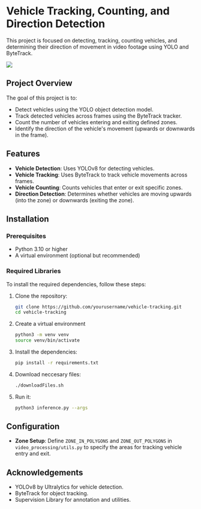 # Vehicle Tracking, Counting, and Direction Detection

This project is focused on detecting, tracking, counting vehicles, and determining their direction of movement in video footage using YOLO and ByteTrack.

![](https://blog.roboflow.com/content/images/2024/04/tracking-counting-yolov8.png)

## Project Overview

The goal of this project is to:
- Detect vehicles using the YOLO object detection model.
- Track detected vehicles across frames using the ByteTrack tracker.
- Count the number of vehicles entering and exiting defined zones.
- Identify the direction of the vehicle's movement (upwards or downwards in the frame).

## Features

- **Vehicle Detection**: Uses YOLOv8 for detecting vehicles.
- **Vehicle Tracking**: Uses ByteTrack to track vehicle movements across frames.
- **Vehicle Counting**: Counts vehicles that enter or exit specific zones.
- **Direction Detection**: Determines whether vehicles are moving upwards (into the zone) or downwards (exiting the zone).

## Installation

### Prerequisites
- Python 3.10 or higher
- A virtual environment (optional but recommended)

### Required Libraries

To install the required dependencies, follow these steps:

1. Clone the repository:
   ```bash
   git clone https://github.com/yourusername/vehicle-tracking.git
   cd vehicle-tracking
    ```
2. Create a virtual environment
   ```bash
   python3 -m venv venv
   source venv/bin/activate
    ```
3. Install the dependencies:
   ```bash
   pip install -r requirements.txt
    ```
4. Download neccesary files:
   ```bash
   ./downloadFiles.sh
    ```
5. Run it:
    ```bash
   python3 inference.py --args
    ```
## Configuration

- **Zone Setup**: Define `ZONE_IN_POLYGONS` and `ZONE_OUT_POLYGONS` in `video_processing/utils.py` to specify the areas for tracking vehicle entry and exit.

## Acknowledgements

- YOLOv8 by Ultralytics for vehicle detection.
- ByteTrack for object tracking.
- Supervision Library for annotation and utilities.
